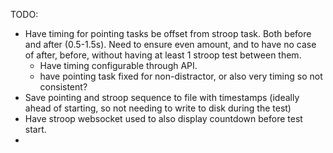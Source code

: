 TODO:

- Have timing for pointing tasks be offset from stroop task. Both before and after (0.5-1.5s). Need to ensure even amount, and to have no case of after, before, without having at least 1 stroop test between them.
    - Have timing configurable through API.
    - have pointing task fixed for non-distractor, or also very timing so not consistent?
- Save pointing and stroop sequence to file with timestamps (ideally ahead of starting, so not needing to write to disk during the test)
- Have stroop websocket used to also display countdown before test start.
-  
